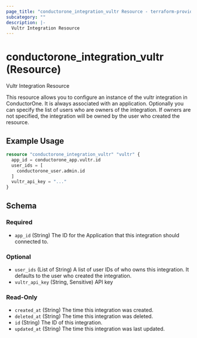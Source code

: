 ```yaml
---
page_title: "conductorone_integration_vultr Resource - terraform-provider-conductorone"
subcategory: ""
description: |-
  Vultr Integration Resource
---
```


# conductorone_integration_vultr (Resource)

Vultr Integration Resource

This resource allows you to configure an instance of the vultr integration in ConductorOne.
It is always associated with an application. Optionally you can specify the list of users who are owners of the integration.
If owners are not specified, the integration will be owned by the user who created the resource.

## Example Usage

```terraform
resource "conductorone_integration_vultr" "vultr" {
  app_id = conductorone_app.vultr.id
  user_ids = [
    conductorone_user.admin.id
  ]
  vultr_api_key = "..."
}
```

<!-- schema generated by tfplugindocs -->
## Schema

### Required

- `app_id` (String) The ID for the Application that this integration should connected to.

### Optional

- `user_ids` (List of String) A list of user IDs of who owns this integration. It defaults to the user who created the integration.
- `vultr_api_key` (String, Sensitive) API key

### Read-Only

- `created_at` (String) The time this integration was created.
- `deleted_at` (String) The time this integration was deleted.
- `id` (String) The ID of this integration.
- `updated_at` (String) The time this integration was last updated.
